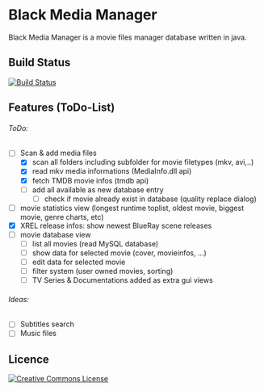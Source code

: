 # Black Media Manager

Black Media Manager is a movie files manager database written in java.

Build Status
-------------------------
[![Build Status](https://travis-ci.org/codemaster3000/MovieManager.svg?branch=enhancement%2Ftravis)](https://travis-ci.org/codemaster3000/MovieManager)

Features (ToDo-List)
-------------------

###### ToDo:
- [ ] Scan & add media files
    - [x] scan all folders including subfolder for movie filetypes (mkv, avi,..)
    - [x] read mkv media informations (MediaInfo.dll api)
    - [x] fetch TMDB movie infos (tmdb api)
    - [ ] add all available as new database entry
    	- [ ] check if movie already exist in database (quality replace dialog)
- [ ] movie statistics view (longest runtime toplist, oldest movie, biggest movie, genre charts, etc)
- [x] XREL release infos: show newest BlueRay scene releases
- [ ] movie database view
    - [ ] list all movies (read MySQL database)
    - [ ] show data for selected movie (cover, movieinfos, ...)
    - [ ] edit data for selected movie
    - [ ] filter system (user owned movies, sorting)
    - [ ] TV Series & Documentations added as extra gui views

###### Ideas:
- [ ] Subtitles search
- [ ] Music files

Licence
-------------------------
[![Creative Commons License](http://i.creativecommons.org/l/by-sa/3.0/88x31.png)](http://creativecommons.org/licenses/by-sa/3.0/deed.en_US)
